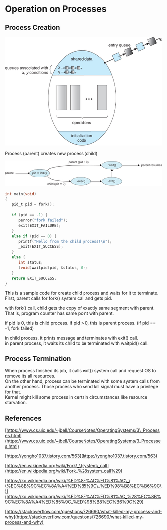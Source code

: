 # Operation on Processes

## Process Creation

![typical system process tree in linux system](../.gitbook/assets/image%20%2818%29.png)

Process \(parent\) creates new process \(child\)

![](../.gitbook/assets/image%20%287%29.png)

```c
int main(void)
{
   pid_t pid = fork();

   if (pid == -1) {
      perror("fork failed");
      exit(EXIT_FAILURE);
   }
   else if (pid == 0) {
      printf("Hello from the child process!\n");
      _exit(EXIT_SUCCESS);
   }
   else {
      int status;
      (void)waitpid(pid, &status, 0);
   }
   return EXIT_SUCCESS;
}
```

This is a sample code for create child process and waits for it to terminate.  
First, parent calls for fork\(\) system call and gets pid.  
  
with fork\(\) call, child gets the copy of exactly same segment with parent. That is, program counter has same point with parent.  
  
if pid is 0, this is child process. if pid &gt; 0, this is parent process. \(if pid == -1, fork failed\)  
  
in child process, it prints message and terminates with exit\(\) call.  
in parent process, it waits its child to be terminated with waitpid\(\) call.

## Process Termination

When process finished its job, it calls exit\(\) system call and request OS to remove its all resources.  
On the other hand, process can be terminated with some system calls from another process. Those process who send kill signal must have a privilege for that.  
Kernel might kill some process in certain circumstances like resource starvation.

## References

[https://www.cs.uic.edu/~jbell/CourseNotes/OperatingSystems/3\_Processes.html](https://www.cs.uic.edu/~jbell/CourseNotes/OperatingSystems/3_Processes.html)

[https://yongho1037.tistory.com/563](https://yongho1037.tistory.com/563)

[https://en.wikipedia.org/wiki/Fork\_\(system\_call](https://en.wikipedia.org/wiki/Fork_%28system_call%29)  
  
[https://ko.wikipedia.org/wiki/%ED%8F%AC%ED%81%AC\_\(%EC%8B%9C%EC%8A%A4%ED%85%9C\_%ED%98%B8%EC%B6%9C\)](https://ko.wikipedia.org/wiki/%ED%8F%AC%ED%81%AC_%28%EC%8B%9C%EC%8A%A4%ED%85%9C_%ED%98%B8%EC%B6%9C%29)

[https://stackoverflow.com/questions/726690/what-killed-my-process-and-why](https://stackoverflow.com/questions/726690/what-killed-my-process-and-why)

